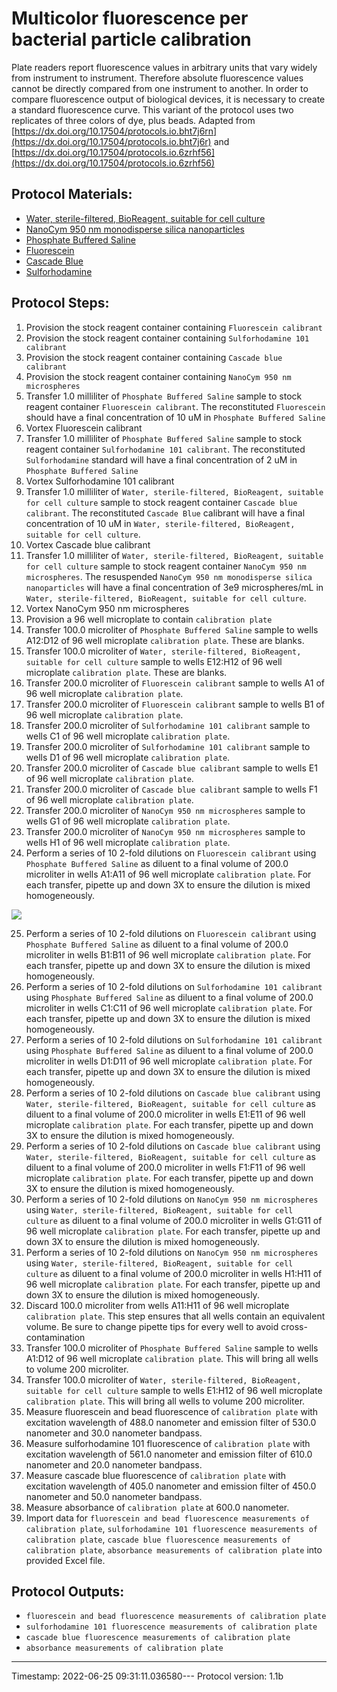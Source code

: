 # Multicolor fluorescence per bacterial particle calibration

Plate readers report fluorescence values in arbitrary units that vary widely from instrument to instrument. Therefore absolute fluorescence values cannot be directly compared from one instrument to another. In order to compare fluorescence output of biological devices, it is necessary to create a standard fluorescence curve. This variant of the protocol uses two replicates of three colors of dye, plus beads.
Adapted from [https://dx.doi.org/10.17504/protocols.io.bht7j6rn](https://dx.doi.org/10.17504/protocols.io.bht7j6r) and [https://dx.doi.org/10.17504/protocols.io.6zrhf56](https://dx.doi.org/10.17504/protocols.io.6zrhf56)


## Protocol Materials:
* [Water, sterile-filtered, BioReagent, suitable for cell culture](https://identifiers.org/pubchem.substance:24901740)
* [NanoCym 950 nm monodisperse silica nanoparticles](https://nanocym.com/wp-content/uploads/2018/07/NanoCym-All-Datasheets-.pdf)
* [Phosphate Buffered Saline](https://pubchem.ncbi.nlm.nih.gov/substance/329753341)
* [Fluorescein](https://pubchem.ncbi.nlm.nih.gov/substance/329753341)
* [Cascade Blue](https://pubchem.ncbi.nlm.nih.gov/substance/329753341)
* [Sulforhodamine](https://pubchem.ncbi.nlm.nih.gov/substance/329753341)


## Protocol Steps:
1. Provision the stock reagent container containing `Fluorescein calibrant`
2. Provision the stock reagent container containing `Sulforhodamine 101 calibrant`
3. Provision the stock reagent container containing `Cascade blue calibrant`
4. Provision the stock reagent container containing `NanoCym 950 nm microspheres`
5. Transfer 1.0 milliliter of `Phosphate Buffered Saline` sample to  stock reagent container `Fluorescein calibrant`. The reconstituted `Fluorescein` should have a final concentration of 10 uM in `Phosphate Buffered Saline`
6. Vortex Fluorescein calibrant
7. Transfer 1.0 milliliter of `Phosphate Buffered Saline` sample to  stock reagent container `Sulforhodamine 101 calibrant`. The reconstituted `Sulforhodamine` standard will have a final concentration of 2 uM in `Phosphate Buffered Saline`
8. Vortex Sulforhodamine 101 calibrant
9. Transfer 1.0 milliliter of `Water, sterile-filtered, BioReagent, suitable for cell culture` sample to  stock reagent container `Cascade blue calibrant`. The reconstituted `Cascade Blue` calibrant will have a final concentration of 10 uM in `Water, sterile-filtered, BioReagent, suitable for cell culture`.
10. Vortex Cascade blue calibrant
11. Transfer 1.0 milliliter of `Water, sterile-filtered, BioReagent, suitable for cell culture` sample to  stock reagent container `NanoCym 950 nm microspheres`. The resuspended `NanoCym 950 nm monodisperse silica nanoparticles` will have a final concentration of 3e9 microspheres/mL in `Water, sterile-filtered, BioReagent, suitable for cell culture`.
12. Vortex NanoCym 950 nm microspheres
13. Provision a 96 well microplate to contain `calibration plate`
14. Transfer 100.0 microliter of `Phosphate Buffered Saline` sample to wells A12:D12 of  96 well microplate `calibration plate`.  These are blanks.
15. Transfer 100.0 microliter of `Water, sterile-filtered, BioReagent, suitable for cell culture` sample to wells E12:H12 of  96 well microplate `calibration plate`.  These are blanks.
16. Transfer 200.0 microliter of `Fluorescein calibrant` sample to wells A1 of  96 well microplate `calibration plate`.
17. Transfer 200.0 microliter of `Fluorescein calibrant` sample to wells B1 of  96 well microplate `calibration plate`.
18. Transfer 200.0 microliter of `Sulforhodamine 101 calibrant` sample to wells C1 of  96 well microplate `calibration plate`.
19. Transfer 200.0 microliter of `Sulforhodamine 101 calibrant` sample to wells D1 of  96 well microplate `calibration plate`.
20. Transfer 200.0 microliter of `Cascade blue calibrant` sample to wells E1 of  96 well microplate `calibration plate`.
21. Transfer 200.0 microliter of `Cascade blue calibrant` sample to wells F1 of  96 well microplate `calibration plate`.
22. Transfer 200.0 microliter of `NanoCym 950 nm microspheres` sample to wells G1 of  96 well microplate `calibration plate`.
23. Transfer 200.0 microliter of `NanoCym 950 nm microspheres` sample to wells H1 of  96 well microplate `calibration plate`.
24. Perform a series of 10 2-fold dilutions on `Fluorescein calibrant` using `Phosphate Buffered Saline` as diluent to a final volume of 200.0 microliter in  wells A1:A11 of 96 well microplate `calibration plate`.  For each transfer, pipette up and down 3X to ensure the dilution is mixed homogeneously.

![](/Users/bbartley/Dev/git/sd2/paml/examples/serial_dilution.png)


25. Perform a series of 10 2-fold dilutions on `Fluorescein calibrant` using `Phosphate Buffered Saline` as diluent to a final volume of 200.0 microliter in  wells B1:B11 of 96 well microplate `calibration plate`.  For each transfer, pipette up and down 3X to ensure the dilution is mixed homogeneously.
26. Perform a series of 10 2-fold dilutions on `Sulforhodamine 101 calibrant` using `Phosphate Buffered Saline` as diluent to a final volume of 200.0 microliter in  wells C1:C11 of 96 well microplate `calibration plate`.  For each transfer, pipette up and down 3X to ensure the dilution is mixed homogeneously.
27. Perform a series of 10 2-fold dilutions on `Sulforhodamine 101 calibrant` using `Phosphate Buffered Saline` as diluent to a final volume of 200.0 microliter in  wells D1:D11 of 96 well microplate `calibration plate`.  For each transfer, pipette up and down 3X to ensure the dilution is mixed homogeneously.
28. Perform a series of 10 2-fold dilutions on `Cascade blue calibrant` using `Water, sterile-filtered, BioReagent, suitable for cell culture` as diluent to a final volume of 200.0 microliter in  wells E1:E11 of 96 well microplate `calibration plate`.  For each transfer, pipette up and down 3X to ensure the dilution is mixed homogeneously.
29. Perform a series of 10 2-fold dilutions on `Cascade blue calibrant` using `Water, sterile-filtered, BioReagent, suitable for cell culture` as diluent to a final volume of 200.0 microliter in  wells F1:F11 of 96 well microplate `calibration plate`.  For each transfer, pipette up and down 3X to ensure the dilution is mixed homogeneously.
30. Perform a series of 10 2-fold dilutions on `NanoCym 950 nm microspheres` using `Water, sterile-filtered, BioReagent, suitable for cell culture` as diluent to a final volume of 200.0 microliter in  wells G1:G11 of 96 well microplate `calibration plate`.  For each transfer, pipette up and down 3X to ensure the dilution is mixed homogeneously.
31. Perform a series of 10 2-fold dilutions on `NanoCym 950 nm microspheres` using `Water, sterile-filtered, BioReagent, suitable for cell culture` as diluent to a final volume of 200.0 microliter in  wells H1:H11 of 96 well microplate `calibration plate`.  For each transfer, pipette up and down 3X to ensure the dilution is mixed homogeneously.
32. Discard 100.0 microliter from wells A11:H11 of 96 well microplate `calibration plate`.  This step ensures that all wells contain an equivalent volume. Be sure to change pipette tips for every well to avoid cross-contamination
33. Transfer 100.0 microliter of `Phosphate Buffered Saline` sample to wells A1:D12 of  96 well microplate `calibration plate`.  This will bring all wells to volume 200 microliter.
34. Transfer 100.0 microliter of `Water, sterile-filtered, BioReagent, suitable for cell culture` sample to wells E1:H12 of  96 well microplate `calibration plate`.  This will bring all wells to volume 200 microliter.
35. Measure fluorescein and bead fluorescence of `calibration plate` with excitation wavelength of 488.0 nanometer and emission filter of 530.0 nanometer and 30.0 nanometer bandpass.
36. Measure sulforhodamine 101 fluorescence of `calibration plate` with excitation wavelength of 561.0 nanometer and emission filter of 610.0 nanometer and 20.0 nanometer bandpass.
37. Measure cascade blue fluorescence of `calibration plate` with excitation wavelength of 405.0 nanometer and emission filter of 450.0 nanometer and 50.0 nanometer bandpass.
38. Measure absorbance of `calibration plate` at 600.0 nanometer.
39. Import data for `fluorescein and bead fluorescence measurements of calibration plate`, `sulforhodamine 101 fluorescence measurements of calibration plate`, `cascade blue fluorescence measurements of calibration plate`, `absorbance measurements of calibration plate` into provided Excel file.


## Protocol Outputs:
* `fluorescein and bead fluorescence measurements of calibration plate`
* `sulforhodamine 101 fluorescence measurements of calibration plate`
* `cascade blue fluorescence measurements of calibration plate`
* `absorbance measurements of calibration plate`
---
Timestamp: 2022-06-25 09:31:11.036580---
Protocol version: 1.1b